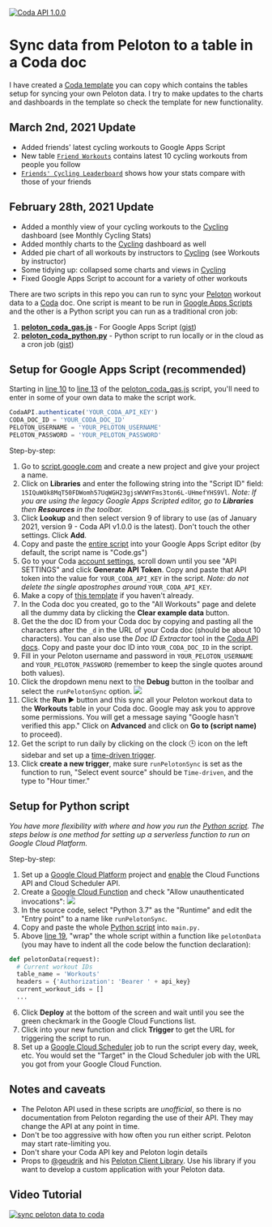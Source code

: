 [![Coda API 1.0.0](https://img.shields.io/badge/Coda%20API-1.0.0-orange)](https://coda.io/developers/apis/v1)

# Sync data from Peloton to a table in a Coda doc
I have created a [Coda template](https://coda.io/@atc/analyze-your-peloton-workout-stats-with-real-time-updates) you can copy which contains the tables setup for syncing your own Peloton data. I try to make updates to the charts and dashboards in the template so check the template for new functionality. 

## March 2nd, 2021 Update
* Added friends' latest cycling workouts to Google Apps Script
* New table [`Friend Workouts`](https://coda.io/@atc/analyze-your-peloton-workout-stats-with-real-time-updates/all-friends-workouts-15) contains latest 10 cycling workouts from people you follow
* [`Friends' Cycling Leaderboard`](https://coda.io/@atc/analyze-your-peloton-workout-stats-with-real-time-updates/friends-cycling-leaderboard-16) shows how your stats compare with those of your friends

## February 28th, 2021 Update
* Added a monthly view of your cycling workouts to the [Cycling](https://coda.io/@atc/analyze-your-peloton-workout-stats-with-real-time-updates/cycling-7) dashboard (see Monthly Cycling Stats)
* Added monthly charts to the [Cycling](https://coda.io/@atc/analyze-your-peloton-workout-stats-with-real-time-updates/cycling-7) dashboard as well
* Added pie chart of all workouts by instructors to [Cycling](https://coda.io/@atc/analyze-your-peloton-workout-stats-with-real-time-updates/cycling-7) (see Workouts by instructor) 
* Some tidying up: collapsed some charts and views in [Cycling](https://coda.io/@atc/analyze-your-peloton-workout-stats-with-real-time-updates/cycling-7)
* Fixed Google Apps Script to account for a variety of other workouts

There are two scripts in this repo you can run to sync your [Peloton](https://www.onepeloton.com/) workout data to a [Coda](https://www.coda.io) doc. One script is meant to be run in [Google Apps Scripts](https://developers.google.com/apps-script/overview) and the other is a Python script you can run as a traditional cron job:
1. [**peloton_coda_gas.js**](https://github.com/albertc44/peloton-coda-sync/blob/master/peloton_coda_gas.js) - For Google Apps Script ([gist](https://gist.github.com/albertc44/6419584906710daddbe5a4017ecc19bf))
2. [**peloton_coda_python.py**](https://github.com/albertc44/peloton-coda-sync/blob/master/peloton_coda_python.py) - Python script to run locally or in the cloud as a cron job ([gist](https://gist.github.com/albertc44/b9cc9fe33a46cb014eef22f95cd4d459))

## Setup for Google Apps Script (recommended)
Starting in [line 10](https://github.com/albertc44/peloton-coda-sync/blob/master/peloton_coda_gas.js#L10) to [line 13](https://github.com/albertc44/peloton-coda-sync/blob/master/peloton_coda_gas.js#L13) of the [peloton_coda_gas.js](https://github.com/albertc44/peloton-coda-sync/blob/master/peloton_coda_gas.js) script, you'll need to enter in some of your own data to make the script work. 

```javascript
CodaAPI.authenticate('YOUR_CODA_API_KEY')
CODA_DOC_ID = 'YOUR_CODA_DOC_ID'
PELOTON_USERNAME = 'YOUR_PELOTON_USERNAME'
PELOTON_PASSWORD = 'YOUR_PELOTON_PASSWORD'
```

Step-by-step:
1. Go to [script.google.com](script.google.com) and create a new project and give your project a name.
2. Click on **Libraries** and enter the following string into the "Script ID" field: `15IQuWOk8MqT50FDWomh57UqWGH23gjsWVWYFms3ton6L-UHmefYHS9Vl`. *Note: If you are using the legacy Google Apps Scripted editor, go to **Libraries** then **Resources** in the toolbar.*
3. Click **Lookup** and then select version 9 of library to use (as of January 2021, version 9 - Coda API v1.0.0 is the latest). Don't touch the other settings. Click **Add**.
4. Copy and paste the [entire script](https://github.com/albertc44/peloton-coda-sync/blob/master/peloton_coda_gas.js) into your Google Apps Script editor (by default, the script name is "Code.gs")
5. Go to your Coda [account settings](https://coda.io/account), scroll down until you see "API SETTINGS" and click **Generate API Token**. Copy and paste that API token into the value for `YOUR_CODA_API_KEY` in the script. *Note: do not delete the single apostrophes around* `YOUR_CODA_API_KEY`.
6. Make a copy of [this template](https://coda.io/@atc/analyze-your-peloton-workout-stats-with-real-time-updates) if you haven't already. 
7. In the Coda doc you created, go to the "All Workouts" page and delete all the dummy data by clicking the **Clear example data** button.
8. Get the the doc ID from your Coda doc by copying and pasting all the characters after the `_d` in the URL of your Coda doc (should be about 10 characters). You can also use the *Doc ID Extractor* tool in the [Coda API docs](https://coda.io/developers/apis/v1beta1#section/Using-the-API/Resource-IDs-and-Links). Copy and paste your doc ID into `YOUR_CODA_DOC_ID` in the script.
9. Fill in your Peloton username and password in `YOUR_PELOTON_USERNAME` and `YOUR_PELOTON_PASSWORD` (remember to keep the single quotes around both values). 
10. Click the dropdown menu next to the **Debug** button in the toolbar and select the `runPelotonSync` option.
![](https://p-ZmF7dQ.b0.n0.cdn.getcloudapp.com/items/DOuoZGyg/ea345472-486d-4b9f-a25e-796f52c311d8.jpg?v=b23049db474c1e63080e2975a9d1be90)
11. Click the **Run** ▶️ button and this sync all your Peloton workout data to the **Workouts** table in your Coda doc. Google may ask you to approve some permissions. You will get a message saying "Google hasn't verified this app." Click on **Advanced** and click on **Go to (script name)** to proceed).
12. Get the script to run daily by clicking on the clock 🕒 icon on the left sidebar and set up a [time-driven trigger](https://developers.google.com/apps-script/guides/triggers/installable#time-driven_triggers).
13. Click **create a new trigger**, make sure `runPelotonSync` is set as the function to run, "Select event source" should be `Time-driven`, and the type to "Hour timer." 

## Setup for Python script
*You have more flexibility with where and how you run the [Python script](https://github.com/albertc44/peloton-coda-sync/blob/master/peloton_coda_python.py). The steps below is one method for setting up a serverless function to run on Google Cloud Platform.*

Step-by-step:
1. Set up a [Google Cloud Platform](https://console.cloud.google.com) project and [enable](https://cloud.google.com/service-usage/docs/enable-disable) the Cloud Functions API and Cloud Scheduler API.
2. Create a [Google Cloud Function](https://console.cloud.google.com/functions) and check "Allow unauthenticated invocations": ![](https://p-ZmF7dQ.b0.n0.cdn.getcloudapp.com/items/6quxleg4/eabedb30-1ab5-462a-a063-5300f9e6cc11.jpg?v=96618e6719528289bf6f06789911152f)
3. In the source code, select "Python 3.7" as the "Runtime" and edit the "Entry point" to a name like `runPelotonSync`. 
4. Copy and paste the whole [Python script](https://github.com/albertc44/peloton-coda-sync/blob/master/peloton_coda_python.py) into `main.py.`
5. Above [line 19](https://github.com/albertc44/peloton-coda-sync/blob/master/peloton_coda_python.py#L19), "wrap" the whole script within a function like `pelotonData` (you may have to indent all the code below the function declaration): 
```python
def pelotonData(request):
  # Current workout IDs
  table_name = 'Workouts'
  headers = {'Authorization': 'Bearer ' + api_key}
  current_workout_ids = []
  ...
```
6. Click **Deploy** at the bottom of the screen and wait until you see the green checkmark in the Google Cloud Functions list.
7. Click into your new function and click **Trigger** to get the URL for triggering the script to run.
8. Set up a [Google Cloud Scheduler](https://console.cloud.google.com/cloudscheduler) job to run the script every day, week, etc. You would set the "Target" in the Cloud Scheduler job with the URL you got from your Google Cloud Function.

## Notes and caveats
* The Peloton API used in these scripts are *unofficial*, so there is no documentation from Peloton regarding the use of their API. They may change the API at any point in time.
* Don't be too aggressive with how often you run either script. Peloton may start rate-limiting you. 
* Don't share your Coda API key and Peloton login details 
* Props to [@geudrik](https://github.com/geudrik) and his [Peloton Client Library](https://github.com/geudrik/peloton-client-library). Use his library if you want to develop a custom application with your Peloton data.

## Video Tutorial
[![sync peloton data to coda](https://p-ZmF7dQ.b0.n0.cdn.getcloudapp.com/items/Koulb0mm/255d2e54-f25b-487a-a271-014d0a86323e.jpg?v=fb744cd781736451971e66af0c94e7f0)](https://www.youtube.com/watch?v=L4llF9Wq58A)
